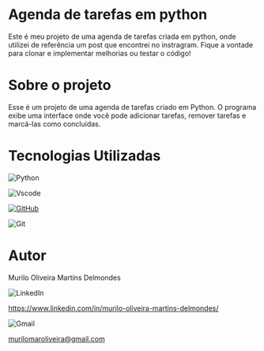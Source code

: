 # Agenda de tarefas em python
Este é meu projeto de uma agenda de tarefas criada em python, onde utilizei de referência um post que encontrei no instragram. Fique a vontade para clonar e implementar melhorias ou testar o código!

# Sobre o projeto

Esse é um projeto de uma agenda de tarefas criado em Python. O programa exibe uma interface onde você pode adicionar tarefas, remover tarefas e marcá-las como concluídas.

# Tecnologias Utilizadas

![Python](https://img.shields.io/badge/python-3670A0?style=for-the-badge&logo=python&logoColor=ffdd54)

![Vscode](https://img.shields.io/badge/Vscode-007ACC?style=for-the-badge&logo=visual-studio-code&logoColor=white)

[![GitHub](https://img.shields.io/badge/GitHub-100000?style=for-the-badge&logo=github&logoColor=white)](<https://github.com/[murilooliveira18](https://github.com/murilooliveira18)>)

![Git](https://img.shields.io/badge/GIT-E44C30?style=for-the-badge&logo=git&logoColor=white)

# Autor

Murilo Oliveira Martins Delmondes

![LinkedIn](https://img.shields.io/badge/linkedin-%230077B5.svg?style=for-the-badge&logo=linkedin&logoColor=white)

https://www.linkedin.com/in/murilo-oliveira-martins-delmondes/

![Gmail](https://img.shields.io/badge/Gmail-D14836?style=for-the-badge&logo=gmail&logoColor=white)

murilomaroliveira@gmail.com
